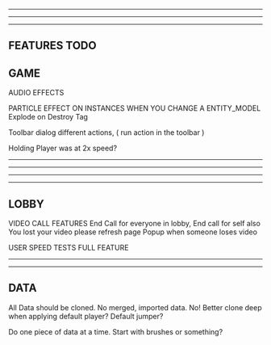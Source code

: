 --------------------------------------------------------------------------------------
--------------------------------------------------------------------------------------
--------------------------------------------------------------------------------------
FEATURES TODO
--------------------------------------------------------------------------------------

GAME
--------------------------------------------------------------------------------------

AUDIO EFFECTS

PARTICLE EFFECT ON INSTANCES WHEN YOU CHANGE A ENTITY_MODEL
  Explode on Destroy Tag

Toolbar dialog different actions, ( run action in the toolbar )

Holding Player was at 2x speed?

---

---------------------------------------------------------------------------------------------------------------------------------------------------------------------------
--------------------------------------------------------------------------------------
-----------------------------
LOBBY
--------------------------------------------------------------------------------------

VIDEO CALL FEATURES
  End Call for everyone in lobby, End call for self also
  You lost your video please refresh page 
  Popup when someone loses video 

USER SPEED TESTS FULL FEATURE

---------------------------------------------------------------------------------------------------------------------------------------------------------------------------
-------------------------------
DATA
--------------------------------------------------------------------------------------

All Data should be cloned. No merged, imported data. No!
Better clone deep when applying default player? Default jumper?

Do one piece of data at a time. Start with brushes or something?
